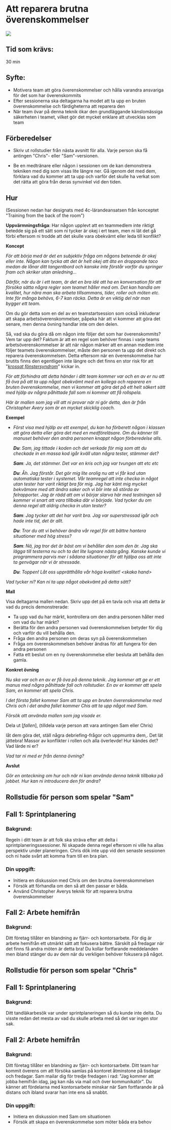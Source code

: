 # Att reparera brutna överenskommelser
<img src="images/repairing-broken-agreement.png" >

## Tid som krävs:

30 min

## Syfte:

- Motivera team att göra överenskommelser och hålla varandra ansvariga för det som har överenskommits
- Efter sessionerna ska deltagarna ha modet att ta upp en bruten överenskommelse och färdigheterna att reparera den
- När team övar på denna teknik ökar den grundläggande känslomässiga säkerheten i teamet, vilket gör det mycket enklare att utvecklas som team

## Förberedelser

- Skriv ut rollstudier från nästa avsnitt för alla. Varje person ska få antingen "Chris"- eller "Sam"-versionen.

- Be en medtränare eller någon i sessionen om de kan demonstrera tekniken med dig som visas lite längre ner. Gå igenom det med dem, förklara vad du kommer att ta upp och varför det skulle ha verkat som det rätta att göra från deras synvinkel vid den tiden.

## Hur

(Sessionen nedan har designats med 4c-lärandeansatsen från konceptet "Training from the back of the room")

**Uppvärmningsfråga**: Har någon upplevt att en teammedlem inte riktigt betedde sig på ett sätt som ni tycker är okej i ert team, men ni lät det gå förbi eftersom ni trodde att det skulle vara obekvämt eller leda till konflikt?

**Koncept**

*För att börja med är det en subjektiv fråga om någons beteende är okej eller inte. Någon kan tycka att det är helt okej att äta en droppande taco medan de lånar ditt tangentbord och kanske inte förstår varför du springer fram och skriker utan anledning...*

*Därför, när du är i ett team, är det en bra idé att ha en konversation för att försöka sätta några regler som teamet håller med om. Det kan handla om kvalitet, hur nära man ska arbeta tillsammans, tider, roller och möten etc. Inte för många behövs, 6-7 kan räcka. Detta är en viktig del när man bygger ett team.*

Om du gör detta som en del av en teamstartsession som också inkluderar att skapa arbetsöverenskommelser, påpeka här att vi kommer att göra det senare, men denna övning handlar inte om den delen.

Så, vad ska du göra då om någon inte följer det som har överenskommits? Vem tar upp det? Faktum är att en regel som behöver finnas i varje teams arbetsöverenskommelser är att när någon märker att en annan medlem inte följer teamets överenskommelser, måste den personen ta upp det direkt och reparera överenskommelsen. Detta eftersom när en överenskommelse har brutits finns den egentligen inte längre och det finns en stor risk för att "[*krossat fönstersyndrom*](https://whatis.techtarget.com/definition/broken-window-theory)" kickar in.

*För att förhindra att detta händer i ditt team kommer var och en av er nu att få öva på att ta upp något obekvämt med en kollega och reparera en bruten överenskommelse, men vi kommer att göra det på ett helt säkert sätt med hjälp av några påhittade fall som ni kommer att få rollspela.*

*Här är mallen som jag vill att ni provar när ni gör detta, den är från Christopher Avery som är en mycket skicklig coach.*

**Exempel**

- *Först visa med hjälp av ett exempel, du kan ha förberett någon i klassen att göra detta eller göra det med en medföreläsare. Om du känner till manuset behöver den andra personen knappt någon förberedelse alls.*

   ***Du***: *Sam, jag tittade i koden och det verkade för mig som att du checkade in en massa kod igår kväll utan några tester, stämmer det?*

   ***Sam***: *Ja, det stämmer. Det var en kris och jag var tvungen att etc etc*

   ***Du***: *Åh. Jag förstår. Det gör mig lite orolig nu att vi får kod utan automatiska tester i systemet. Vår teamregel att inte checka in något utan tester har varit riktigt bra för mig. Jag har känt mig mycket bekvämare med att ändra saker och vi blir inte så störda av felrapporter. Jag är rädd att om vi börjar slarva här med testningen så kommer vi snart att vara tillbaka där vi började. Vad tycker du om denna regel att aldrig checka in utan tester?*

   ***Sam***: *Jag tycker att det har varit bra. Jag var superstressad igår och hade inte tid, det är allt.*

   ***Du***: *Tror du att vi behöver ändra vår regel för att bättre hantera situationer med hög stress?*

   ***Sam***: *Nä, jag tror det är bäst om vi behåller den som den är. Jag ska lägga till testerna nu och ta det lite lugnare nästa gång. Kanske kunde vi programmera parvis mer i sådana situationer för att hjälpa oss att inte ta genvägar när vi är stressade.*

   ***Du***: *Toppen! Låt oss upprätthålla vår höga kvalitet! &lt;skaka hand&gt;*

*Vad tycker ni? Kan ni ta upp något obekvämt på detta sätt?*

**Mall**

Visa deltagarna mallen nedan. Skriv upp det på en tavla och visa att detta är vad du precis demonstrerade:

- Ta upp vad du har märkt, kontrollera om den andra personen håller med om vad du har märkt?
- Berätta för den andra personen vad överenskommelsen betyder för dig och varför du vill behålla den.
- Fråga den andra personen om deras syn på överenskommelsen
- Fråga om överenskommelsen behöver ändras för att fungera för den andra personen
- Fatta ett beslut om en ny överenskommelse eller besluta att behålla den gamla.

**Konkret övning**

*Nu ska var och en av er få öva på denna teknik. Jag kommer att ge er ett manus med några påhittade fall och rollstudier. En av er kommer att spela Sam, en kommer att spela Chris.*

*I det första fallet kommer Sam att ta upp en bruten överenskommelse med Chris och i det andra fallet kommer Chis att ta upp något med Sam.*

*Försök att använda mallen som jag visade er.*

Dela ut [*fallen*],
(tilldela varje person att vara antingen Sam eller Chris)

låt dem göra det, ställ några debriefing-frågor och uppmuntra dem,. Det lät jättebra! Massor av konflikter i rollen och alla överlevde! Hur kändes det? Vad lärde ni er?

*Vad tar ni med er från denna övning?*

**Avslut**

*Gör en anteckning om hur och när ni kan använda denna teknik tillbaka på jobbet. Hur kan ni introducera den för andra?*

## Rollstudie för person som spelar "Sam"

## Fall 1: Sprintplanering

### Bakgrund:

Regeln i ditt team är att folk ska sträva efter att delta i sprintplaneringssessioner. Ni skapade denna regel eftersom ni ville ha allas perspektiv under planeringen. Chris dök inte upp vid den senaste sessionen och ni hade svårt att komma fram till en bra plan.

### Din uppgift:

*   Initiera en diskussion med Chris om den brutna överenskommelsen
*   Försök att förhandla om den så att den passar er båda.
*   Använd Christopher Averys teknik för att reparera brutna överenskommelser


## Fall 2: Arbete hemifrån

### Bakgrund:

Ditt företag tillåter en blandning av fjärr- och kontorsarbete. För dig är arbete hemifrån ett utmärkt sätt att fokusera bättre. Särskilt på fredagar när det finns få andra möten är detta bra! Du kollar fortfarande meddelanden men ibland stänger du av dem när du verkligen behöver fokusera på något.


## Rollstudie för person som spelar "Chris"

## Fall 1: Sprintplanering

### Bakgrund:

Ditt tandläkarbesök var under sprintplaneringen så du kunde inte delta. Du visste redan det mesta av
vad du skulle arbeta med så det var ingen stor sak.


## Fall 2: Arbete hemifrån

### Bakgrund:

Ditt företag tillåter en blandning av fjärr- och kontorsarbete. Ditt team har kommit överens om att försöka samlas på kontoret åtminstone på tisdagar och fredagar. Sam mailar dig för tredje fredagen i rad: "Jag kommer att jobba hemifrån idag, jag kan nås via mail och över kommunikatör". Du känner att fördelarna med kontorsarbete minskar när Sam fortfarande är på distans och ibland svarar han inte ens så snabbt.

### Din uppgift:

*   Initiera en diskussion med Sam om situationen
*   Försök att skapa en överenskommelse som möter båda era behov
